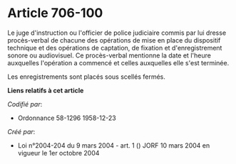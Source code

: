 # Article 706-100

Le juge d'instruction ou l'officier de police judiciaire commis par lui dresse procès-verbal de chacune des opérations de
mise en place du dispositif technique et des opérations de captation, de fixation et d'enregistrement sonore ou audiovisuel.
Ce procès-verbal mentionne la date et l'heure auxquelles l'opération a commencé et celles auxquelles elle s'est terminée.

Les enregistrements sont placés sous scellés fermés.

**Liens relatifs à cet article**

_Codifié par_:

  - Ordonnance 58-1296 1958-12-23

_Créé par_:

  - Loi n°2004-204 du 9 mars 2004 - art. 1 () JORF 10 mars 2004 en vigueur le 1er octobre 2004
